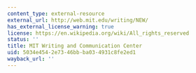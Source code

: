 ```yaml
---
content_type: external-resource
external_url: http://web.mit.edu/writing/NEW/
has_external_license_warning: true
license: https://en.wikipedia.org/wiki/All_rights_reserved
status: ''
title: MIT Writing and Communication Center
uid: 5034e454-2e73-46bb-ba03-4931c8fe2ed1
wayback_url: ''
---
```

